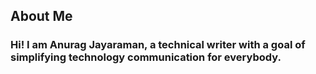 
## About Me
### Hi! I am Anurag Jayaraman, a technical writer with a goal of simplifying technology communication for everybody.
<!--- 
You can use the [editor on GitHub](https://github.com/hireanuragj/hireanuragj.github.io/edit/main/index.md) to maintain and preview the content for your website in Markdown files.

Whenever you commit to this repository, GitHub Pages will run [Jekyll](https://jekyllrb.com/) to rebuild the pages in your site, from the content in your Markdown files.

### Markdown

Markdown is a lightweight and easy-to-use syntax for styling your writing. It includes conventions for

```markdown
Syntax highlighted code block

# Header 1
## Header 2
### Header 3

- Bulleted
- List

1. Numbered
2. List

**Bold** and _Italic_ and `Code` text

[Link](url) and ![Image](src)
```

For more details see [Basic writing and formatting syntax](https://docs.github.com/en/github/writing-on-github/getting-started-with-writing-and-formatting-on-github/basic-writing-and-formatting-syntax).

### Jekyll Themes

Your Pages site will use the layout and styles from the Jekyll theme you have selected in your [repository settings](https://github.com/hireanuragj/hireanuragj.github.io/settings/pages). The name of this theme is saved in the Jekyll `_config.yml` configuration file.

### Support or Contact

Having trouble with Pages? Check out our [documentation](https://docs.github.com/categories/github-pages-basics/) or [contact support](https://support.github.com/contact) and we’ll help you sort it out.

# **Anurag Jayaraman**

hireanuragj@gmail.com • +91-7373546953 • linkedin.com/in/anurag-jayaraman/

Technical writer with a goal of simplifying technology communication for everybody. Diversified professional experience with a focus on agile led development in technical communication, product documentation, software development, and cloud engineering backgrounds across cloud, fintech, and B2B organizations.

**WORK EXPERIENCE**

**Senior Technical Writer**, **Facets.Cloud** (May 2022 – Current)

- Develop, edit and publish product documentation, API reference documentation, feature guides, tutorials, and release notes in an agile ecosystem for a B2B DevOps Platform as a Service (PaaS) on ReadMe.
- Coordinate internal technical deliverables by working with backend, frontend and infrastructure teams to estimate scope, gather information, track releases, communicate progress with customers, and mitigate knowledge gaps to produce and revise documentation that meets customer requirements.

**Technical Writer 2**, **Oracle Financial Services Software Ltd.** (Sep. 2021 – May 2022)

- Created and delivered product documentation including installation guides, user guides, technical guides and release notes by directly collaborating with product managers, software developers, quality assurance analysts, and support representatives for Financial Crime and Compliance team.

**Technical Writer**, **Applozic Inc.** (Mar. 2021 – Sep. 2021)

- Created and deployed complete technical documentation including integration tutorials, installation guides, troubleshooting articles, as well as blog articles and DIY tutorials for a B2B Chat API and SDK product on ReadMe.
- Implemented topic-based authoring on a WordPress Blog covering product APIs and SDKs in multiple ecosystems.

**Full Stack Developer**, **Fidelity Investments** (July 2017 – Mar. 2021)

- Automated the migration of 16 distributed applications and 2 databases to AWS cloud using IBM uDeploy and ITEC Jenkins in the Asset Management and Technology business unit.
- Designed, developed and supported 4 cloud-ready highly resilient and highly decoupled applications to shift critical NAV processing and delivery from existing mainframe to Java based distributed systems in the Funds and Investment Operations business unit.

**EDUCATION**

**Bachelor of Technology, Electrical and Electronics Engineering**, **National Institute of Technology, Trichy** (2013 - 2017)

- Head, Content for Pragyan 2017 - NIT Trichy&#39;s Techno-managerial Organization and Head, Content for Festember 2016 - NIT Trichy&#39;s Cultural Fest.
- Pioneered the cross-year content development strategy for Pragyan and Festember and piloted and successfully shipped the publication **Pragyan Blog** on Medium with over 30,000 independent reads till date.

**SKILLS AND INTERESTS**

- **Certifications:** AWS Solutions Architect Associate (Credential ID: EQ281MZCPNVE1B3T)


- **Key Skills:** Technical Writing; Agile Program Management; Content Development; Amazon Web Services; Software Development.


- **Technical Skills:** Agile SDLC; Amazon Web Services; Microsoft Office; XML; HTML/CSS; REST Webservices; Angular; Java; PL/SQL; Linux; IBM uDeploy; ITEC Jenkins; Android; WordPress; Confluence; JIRA.

- **Interests:** PC Gaming; Photography; Science Fiction.
--->
